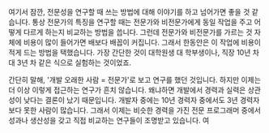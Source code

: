 여기서 잠깐, 전문성을 연구할 때 쓰는 방법에 대해 이야기를 하고 넘어가면 좋을 것 같습니다. 통상 전문가의 특징을 연구할 때는 전문가와 비전문가에게 동일 작업을 주고 어떻게 다르게 하는지 비교하는 방법을 씁니다. 그런데 전문가와 비전문가를 가르는 것 자체에 비용이 많이 들어가면 배보다 배꼽이 커집니다. 그래서 한동안은 이 작업에 비용이 적게 드는 방법을 택했습니다. 가장 간단한 것이 대학원생 대 학부생이나, 직장 10년 차 대 3년 차 같은 식으로 실험하는 것이었죠. 

간단히 말해, '개발 오래한 사람 = 전문가'로 보고 연구를 했던 것입니다. 하지만 이제는 더 이상 이렇게 접근하는 연구가 흔치 않습니다. 왜냐하면 개발에서 경력과 실력은 상관성이 낮다는 결론이 났기 때문입니다. 개발자 중에는 10년 경력자 중에서도 3년 경력자보다 못한 사람이 많습니다. 그래서 이제는 비슷한 경력을 가진 전문 프로그래머 중에서 성과나 생산성을 갖고 직접 비교하는 연구들이 조명받고 있습니다. 여